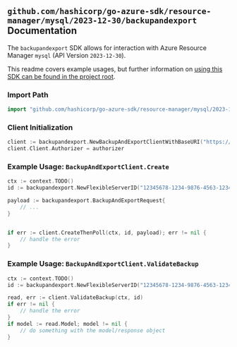 
## `github.com/hashicorp/go-azure-sdk/resource-manager/mysql/2023-12-30/backupandexport` Documentation

The `backupandexport` SDK allows for interaction with Azure Resource Manager `mysql` (API Version `2023-12-30`).

This readme covers example usages, but further information on [using this SDK can be found in the project root](https://github.com/hashicorp/go-azure-sdk/tree/main/docs).

### Import Path

```go
import "github.com/hashicorp/go-azure-sdk/resource-manager/mysql/2023-12-30/backupandexport"
```


### Client Initialization

```go
client := backupandexport.NewBackupAndExportClientWithBaseURI("https://management.azure.com")
client.Client.Authorizer = authorizer
```


### Example Usage: `BackupAndExportClient.Create`

```go
ctx := context.TODO()
id := backupandexport.NewFlexibleServerID("12345678-1234-9876-4563-123456789012", "example-resource-group", "flexibleServerName")

payload := backupandexport.BackupAndExportRequest{
	// ...
}


if err := client.CreateThenPoll(ctx, id, payload); err != nil {
	// handle the error
}
```


### Example Usage: `BackupAndExportClient.ValidateBackup`

```go
ctx := context.TODO()
id := backupandexport.NewFlexibleServerID("12345678-1234-9876-4563-123456789012", "example-resource-group", "flexibleServerName")

read, err := client.ValidateBackup(ctx, id)
if err != nil {
	// handle the error
}
if model := read.Model; model != nil {
	// do something with the model/response object
}
```
